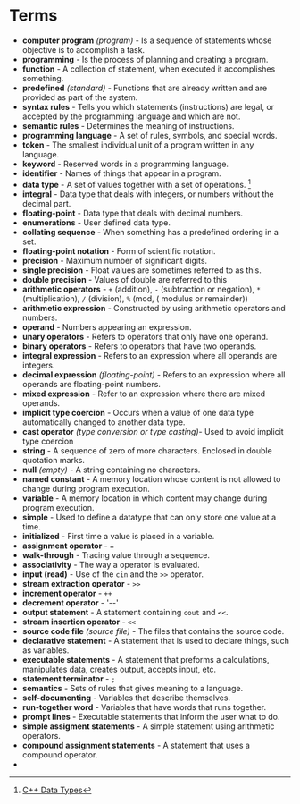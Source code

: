 # Terms

- **computer program** *(program)* - Is a sequence of statements whose objective is to accomplish a task.
- **programming** - Is the process of planning and creating a program.
- **function** - A collection of statement, when executed it accomplishes something.
- **predefined** *(standard)* - Functions that are already written and are provided as part of the system.
- **syntax rules** - Tells you which statements (instructions) are legal, or accepted by the programming language and
  which are not.
- **semantic rules** - Determines the meaning of instructions.
- **programming language** - A set of rules, symbols, and special words.
- **token** - The smallest individual unit of a program written in any language.
- **keyword** - Reserved words in a programming language.
- **identifier** - Names of things that appear in a program.
- **data type** - A set of values together with a set of operations. [^1]
- **integral** - Data type that deals with integers, or numbers without the decimal part.
- **floating-point** - Data type that deals with decimal numbers.
- **enumerations** - User defined data type.
- **collating sequence** - When something has a predefined ordering in a set.
- **floating-point notation** - Form of scientific notation.
- **precision** - Maximum number of significant digits.
- **single precision** - Float values are sometimes referred to as this.
- **double precision** - Values of double are referred to this
- **arithmetic operators** - `+` (addition), `-` (subtraction or negation), `*` (multiplication), `/` (division), `%` (mod, (
  modulus or remainder))
- **arithmetic expression** - Constructed by using arithmetic operators and numbers.
- **operand** - Numbers appearing an expression.
- **unary operators** - Refers to operators that only have one operand.
- **binary operators** - Refers to operators that have two operands.
- **integral expression** - Refers to an expression where all operands are integers.
- **decimal expression** *(floating-point)* - Refers to an expression where all operands are floating-point numbers.
- **mixed expression** - Refer to an expression where there are mixed operands.
- **implicit type coercion** - Occurs when a value of one data type automatically changed to another data type.
- **cast operator** *(type conversion or type casting)*- Used to avoid implicit type coercion
- **string** - A sequence of zero of more characters. Enclosed in double quotation marks.
- **null** *(empty)* - A string containing no characters.
- **named constant** - A memory location whose content is not allowed to change during program execution.
- **variable** - A memory location in which content may change during program execution.
- **simple** - Used to define a datatype that can only store one value at a time.
- **initialized** - First time a value is placed in a variable.
- **assignment operator** - `=`
- **walk-through** - Tracing value through a sequence.
- **associativity** - The way a operator is evaluated.
- **input (read)** - Use of the `cin` and the `>>` operator.
- **stream extraction operator** - `>>`
- **increment operator** - `++`
- **decrement operator** - '--'
- **output statement** - A statement containing `cout` and `<<`.
- **stream insertion operator** - `<<`
- **source code file** *(source file)* - The files that contains the source code.
- **declarative statement** - A statement that is used to declare things, such as variables.
- **executable statements** - A statement that preforms a calculations, manipulates data, creates output, accepts input,
etc.
- **statement terminator** - `;`
- **semantics** - Sets of rules that gives meaning to a language.
- **self-documenting** - Variables that describe themselves. 
- **run-together word** - Variables that have words that runs together.
- **prompt lines** - Executable statements that inform the user what to do.
- **simple assigment statements** - A simple statement using arithmetic operators.
- **compound assignment statements** - A statement that uses a compound operator.
- 



[^1]: [C++ Data Types](Diagrams/CPlusPlus-Data-Types.png)